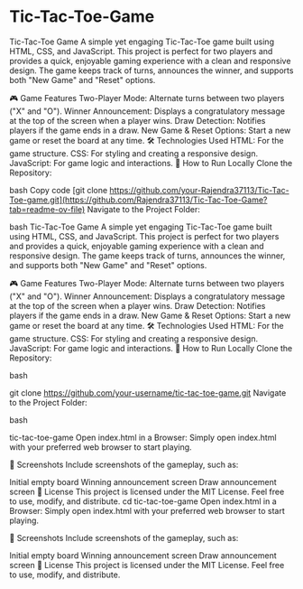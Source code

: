 # Tic-Tac-Toe-Game



Tic-Tac-Toe Game
A simple yet engaging Tic-Tac-Toe game built using HTML, CSS, and JavaScript. This project is perfect for two players and provides a quick, enjoyable gaming experience with a clean and responsive design. The game keeps track of turns, announces the winner, and supports both "New Game" and "Reset" options.

🎮 Game Features
Two-Player Mode: Alternate turns between two players ("X" and "O").
Winner Announcement: Displays a congratulatory message at the top of the screen when a player wins.
Draw Detection: Notifies players if the game ends in a draw.
New Game & Reset Options: Start a new game or reset the board at any time.
🛠️ Technologies Used
HTML: For the game structure.
CSS: For styling and creating a responsive design.
JavaScript: For game logic and interactions.
🚀 How to Run Locally
Clone the Repository:

bash
Copy code
[git clone https://github.com/your-Rajendra37113/Tic-Tac-Toe-game.git](https://github.com/Rajendra37113/Tic-Tac-Toe-Game?tab=readme-ov-file)
Navigate to the Project Folder:

bash
Tic-Tac-Toe Game
A simple yet engaging Tic-Tac-Toe game built using HTML, CSS, and JavaScript. This project is perfect for two players and provides a quick, enjoyable gaming experience with a clean and responsive design. The game keeps track of turns, announces the winner, and supports both "New Game" and "Reset" options.

🎮 Game Features
Two-Player Mode: Alternate turns between two players ("X" and "O").
Winner Announcement: Displays a congratulatory message at the top of the screen when a player wins.
Draw Detection: Notifies players if the game ends in a draw.
New Game & Reset Options: Start a new game or reset the board at any time.
🛠️ Technologies Used
HTML: For the game structure.
CSS: For styling and creating a responsive design.
JavaScript: For game logic and interactions.
🚀 How to Run Locally
Clone the Repository:

bash

git clone https://github.com/your-username/tic-tac-toe-game.git
Navigate to the Project Folder:

bash

 tic-tac-toe-game
Open index.html in a Browser: Simply open index.html with your preferred web browser to start playing.

📸 Screenshots
Include screenshots of the gameplay, such as:

Initial empty board
Winning announcement screen
Draw announcement screen
📜 License
This project is licensed under the MIT License. Feel free to use, modify, and distribute.
cd tic-tac-toe-game
Open index.html in a Browser: Simply open index.html with your preferred web browser to start playing.

📸 Screenshots
Include screenshots of the gameplay, such as:

Initial empty board
Winning announcement screen
Draw announcement screen
📜 License
This project is licensed under the MIT License. Feel free to use, modify, and distribute.
